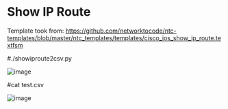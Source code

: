 # Show IP Route

Template took from:
https://github.com/networktocode/ntc-templates/blob/master/ntc_templates/templates/cisco_ios_show_ip_route.textfsm

#./showiproute2csv.py

![image](https://user-images.githubusercontent.com/41171446/128871458-414c9c71-430b-43a7-9aec-4ecbd2982e4f.png)


#cat test.csv

![image](https://user-images.githubusercontent.com/41171446/128871775-97012e64-97f3-40c9-8e7f-94356f27ca67.png)
